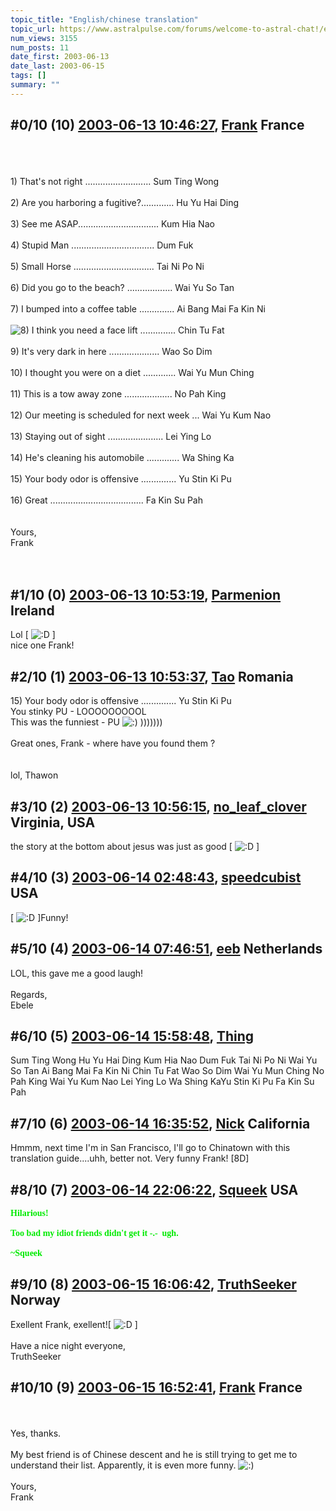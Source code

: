 ```yaml
---
topic_title: "English/chinese translation"
topic_url: https://www.astralpulse.com/forums/welcome-to-astral-chat!/englishchinese-translation
num_views: 3155
num_posts: 11
date_first: 2003-06-13
date_last: 2003-06-15
tags: []
summary: ""
---
```


## \#0/10 (10) [2003-06-13 10:46:27](https://www.astralpulse.com/forums/index.php?msg=120694), [Frank](https://www.astralpulse.com/forums/profile/?u=359) France ##
<section>
<br>
<br>
<br>
1) That's not right .......................... Sum Ting Wong
<br>
<br>
2) Are you harboring a fugitive?............. Hu Yu Hai Ding
<br>
<br>
3) See me ASAP................................ Kum Hia Nao
<br>
<br>
4) Stupid Man ................................. Dum Fuk
<br>
<br>
5) Small Horse ................................ Tai Ni Po Ni
<br>
<br>
6) Did you go to the beach? .................. Wai Yu So Tan
<br>
<br>
7) I bumped into a coffee table .............. Ai Bang Mai Fa Kin Ni
<br>
<br>
<img alt="8)" class="smiley" src="https://www.astralpulse.com/forums/Smileys/fugue/cool.png" title="Cool"/>
I think you need a face lift .............. Chin Tu Fat
<br>
<br>
9) It's very dark in here .................... Wao So Dim
<br>
<br>
10) I thought you were on a diet ............. Wai Yu Mun Ching
<br>
<br>
11) This is a tow away zone ................... No Pah King
<br>
<br>
12) Our meeting is scheduled for next week ... Wai Yu Kum Nao
<br>
<br>
13) Staying out of sight ...................... Lei Ying Lo
<br>
<br>
14) He's cleaning his automobile ............. Wa Shing Ka
<br>
<br>
15) Your body odor is offensive .............. Yu Stin Ki Pu
<br>
<br>
16) Great ..................................... Fa Kin Su Pah
<br>
<br>
<br>
Yours,
<br>
Frank
<br>
<br>
<br>
</section>

## \#1/10 (0) [2003-06-13 10:53:19](https://www.astralpulse.com/forums/index.php?msg=34650), [Parmenion](https://www.astralpulse.com/forums/profile/?u=1792) Ireland ##
<section>
Lol [
<img alt=":D" class="smiley" src="https://www.astralpulse.com/forums/Smileys/fugue/cheesy.png" title="Cheesy"/>
]
<br>
nice one Frank!
</section>

## \#2/10 (1) [2003-06-13 10:53:37](https://www.astralpulse.com/forums/index.php?msg=34651), [Tao](https://www.astralpulse.com/forums/profile/?u=2470) Romania ##
<section>
15) Your body odor is offensive .............. Yu Stin Ki Pu
<br>
You stinky PU - LOOOOOOOOOL
<br>
This was the funniest - PU
<img alt=":)" class="smiley" src="https://www.astralpulse.com/forums/Smileys/fugue/smiley.png" title="Smiley"/>
)))))))
<br>
<br>
Great ones, Frank - where have you found them ?
<br>
<br>
<br>
lol, Thawon
</section>

## \#3/10 (2) [2003-06-13 10:56:15](https://www.astralpulse.com/forums/index.php?msg=34653), [no_leaf_clover](https://www.astralpulse.com/forums/profile/?u=1764) Virginia, USA ##
<section>
the story at the bottom about jesus was just as good [
<img alt=":D" class="smiley" src="https://www.astralpulse.com/forums/Smileys/fugue/cheesy.png" title="Cheesy"/>
]
</section>

## \#4/10 (3) [2003-06-14 02:48:43](https://www.astralpulse.com/forums/index.php?msg=34731), [speedcubist](https://www.astralpulse.com/forums/profile/?u=1464) USA ##
<section>
[
<img alt=":D" class="smiley" src="https://www.astralpulse.com/forums/Smileys/fugue/cheesy.png" title="Cheesy"/>
]Funny!
</section>

## \#5/10 (4) [2003-06-14 07:46:51](https://www.astralpulse.com/forums/index.php?msg=34748), [eeb](https://www.astralpulse.com/forums/profile/?u=1726) Netherlands ##
<section>
LOL, this gave me a good laugh!
<br>
<br>
Regards,
<br>
Ebele
</section>

## \#6/10 (5) [2003-06-14 15:58:48](https://www.astralpulse.com/forums/index.php?msg=34790), [Thing](https://www.astralpulse.com/forums/profile/?u=2490)  ##
<section>
Sum Ting Wong Hu Yu Hai Ding Kum Hia Nao Dum Fuk Tai Ni Po Ni Wai Yu So Tan Ai Bang Mai Fa Kin Ni Chin Tu Fat Wao So Dim Wai Yu Mun Ching No Pah King Wai Yu Kum Nao Lei Ying Lo Wa Shing KaYu Stin Ki Pu Fa Kin Su Pah
</section>

## \#7/10 (6) [2003-06-14 16:35:52](https://www.astralpulse.com/forums/index.php?msg=34802), [Nick](https://www.astralpulse.com/forums/profile/?u=2080) California ##
<section>
Hmmm, next time I'm in San Francisco, I'll go to Chinatown with this translation guide....uhh, better not. Very funny Frank! [8D]
</section>

## \#8/10 (7) [2003-06-14 22:06:22](https://www.astralpulse.com/forums/index.php?msg=34842), [Squeek](https://www.astralpulse.com/forums/profile/?u=1578) USA ##
<section>
<b>
 <font color='"teal"'>
  <font face='"Comic' ms&quot;="" sans="">
   Hilarious!
   <br>
   <br>
   Too bad my idiot friends didn't get it -.-  ugh.
   <br>
   <br>
   ~Squeek
  </font>
 </font>
</b>
</section>

## \#9/10 (8) [2003-06-15 16:06:42](https://www.astralpulse.com/forums/index.php?msg=34900), [TruthSeeker](https://www.astralpulse.com/forums/profile/?u=2191) Norway ##
<section>
Exellent Frank, exellent![
<img alt=":D" class="smiley" src="https://www.astralpulse.com/forums/Smileys/fugue/cheesy.png" title="Cheesy"/>
]
<br>
<br>
Have a nice night everyone,
<br>
TruthSeeker
</section>

## \#10/10 (9) [2003-06-15 16:52:41](https://www.astralpulse.com/forums/index.php?msg=34905), [Frank](https://www.astralpulse.com/forums/profile/?u=359) France ##
<section>
<br>
<br>
Yes, thanks.
<br>
<br>
My best friend is of Chinese descent and he is still trying to get me to understand their list. Apparently, it is even more funny.
<img alt=":)" class="smiley" src="https://www.astralpulse.com/forums/Smileys/fugue/smiley.png" title="Smiley"/>
<br>
<br>
Yours,
<br>
Frank
<br>
<br>
</section>